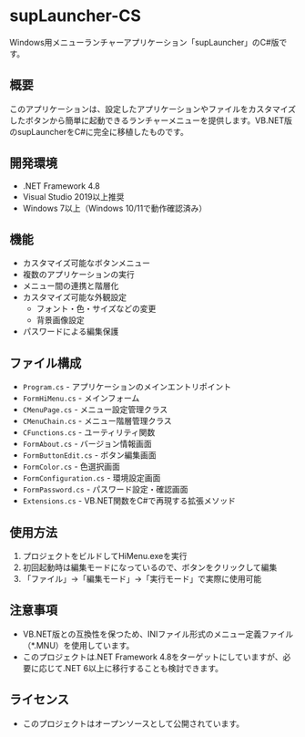 # supLauncher-CS

Windows用メニューランチャーアプリケーション「supLauncher」のC#版です。

## 概要

このアプリケーションは、設定したアプリケーションやファイルをカスタマイズしたボタンから簡単に起動できるランチャーメニューを提供します。VB.NET版のsupLauncherをC#に完全に移植したものです。

## 開発環境

- .NET Framework 4.8
- Visual Studio 2019以上推奨
- Windows 7以上（Windows 10/11で動作確認済み）

## 機能

- カスタマイズ可能なボタンメニュー
- 複数のアプリケーションの実行
- メニュー間の連携と階層化
- カスタマイズ可能な外観設定
  - フォント・色・サイズなどの変更
  - 背景画像設定
- パスワードによる編集保護

## ファイル構成

- `Program.cs` - アプリケーションのメインエントリポイント
- `FormHiMenu.cs` - メインフォーム
- `CMenuPage.cs` - メニュー設定管理クラス
- `CMenuChain.cs` - メニュー階層管理クラス
- `CFunctions.cs` - ユーティリティ関数
- `FormAbout.cs` - バージョン情報画面
- `FormButtonEdit.cs` - ボタン編集画面
- `FormColor.cs` - 色選択画面
- `FormConfiguration.cs` - 環境設定画面
- `FormPassword.cs` - パスワード設定・確認画面
- `Extensions.cs` - VB.NET関数をC#で再現する拡張メソッド

## 使用方法

1. プロジェクトをビルドしてHiMenu.exeを実行
2. 初回起動時は編集モードになっているので、ボタンをクリックして編集
3. 「ファイル」→「編集モード」→「実行モード」で実際に使用可能

## 注意事項

- VB.NET版との互換性を保つため、INIファイル形式のメニュー定義ファイル（*.MNU）を使用しています。
- このプロジェクトは.NET Framework 4.8をターゲットにしていますが、必要に応じて.NET 6以上に移行することも検討できます。

## ライセンス

- このプロジェクトはオープンソースとして公開されています。
